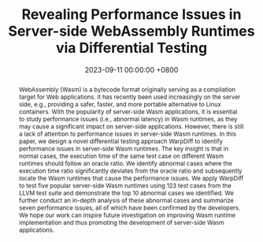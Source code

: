 ---
title:          "Revealing Performance Issues in Server-side WebAssembly Runtimes via Differential Testing"
date:           2023-09-11 00:00:00 +0800
selected:       true
pub:            >-
                The 38th IEEE/ACM International Conference on Automated Software Engineering, Luxembourg, Luxembourg, Sep. 11-15, 2023.
pub_pre:        >-
                <span class="badge badge-pill badge-custom badge-success">ASE'23</span> 
abstract: >-
  WebAssembly (Wasm) is a bytecode format originally serving as a compilation target for Web applications. It has recently been used increasingly on the server side, e.g., providing a safer, faster, and more portable alternative to Linux containers. With the popularity of server-side Wasm applications, it is essential to study performance issues (i.e., abnormal latency) in Wasm runtimes, as they may cause a significant impact on server-side applications. However, there is still a lack of attention to performance issues in server-side Wasm runtimes. In this paper, we design a novel differential testing approach WarpDiff to identify performance issues in server-side Wasm runtimes. The key insight is that in normal cases, the execution time of the same test case on different Wasm runtimes should follow an oracle ratio. We identify abnormal cases where the execution time ratio significantly deviates from the oracle ratio and subsequently locate the Wasm runtimes that cause the performance issues. We apply WarpDiff to test five popular server-side Wasm runtimes using 123 test cases from the LLVM test suite and demonstrate the top 10 abnormal cases we identified. We further conduct an in-depth analysis of these abnormal cases and summarize seven performance issues, all of which have been confirmed by the developers. We hope our work can inspire future investigation on improving Wasm runtime implementation and thus promoting the development of server-side Wasm applications.
# cover:          
authors:
  - Shuyao Jiang
  - Ruiying Zeng
  - Zihao Rao
  - Jiazhen Gu
  - Yangfan Zhou
  - Michael R. Lyu
links:
  Paper: https://shuyaojiang.github.io/files/ASE23/ASE23_WarpDiff.pdf
  arXiv: https://arxiv.org/abs/2309.12167
  Slides: https://shuyaojiang.github.io/files/ASE23/ASE23_WarpDiff_Slides.pdf
  Project: https://github.com/ShuyaoJiang/WarpDiff
  DOI: https://doi.org/10.1109/ASE56229.2023.00088
  BibTex: https://shuyaojiang.github.io/files/ASE23/ASE23_bibtex.txt
---